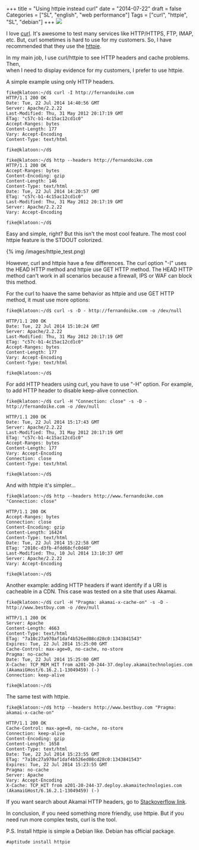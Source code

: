 +++
title = "Using httpie instead curl"
date = "2014-07-22"
draft = false
Categories = ["SL", "english", "web performance"]
Tags = ["curl", "httpie", "SL", "debian"]
+++
![]( /images/httpie.png)

I love [curl][curl]. It's awesome to test many services like HTTP/HTTPS, 
FTP, IMAP, etc. But, curl sometimes is hard to use for my customers. So, I 
have recommended that they use the [httpie][httpie]. 

In my main job, I use curl/httpie to see HTTP headers and cache problems. Then,  
when I need to display evidence for my customers, I prefer to use httpie.

A simple example using only HTTP headers.

```
fike@klatoon:~/d$ curl -I http://fernandoike.com
HTTP/1.1 200 OK
Date: Tue, 22 Jul 2014 14:40:56 GMT
Server: Apache/2.2.22
Last-Modified: Thu, 31 May 2012 20:17:19 GMT
ETag: "c57c-b1-4c15ac12cd1c0"
Accept-Ranges: bytes
Content-Length: 177
Vary: Accept-Encoding
Content-Type: text/html

fike@klatoon:~/d$ 
```


```
fike@klatoon:~/d$ http --headers http://fernandoike.com
HTTP/1.1 200 OK
Accept-Ranges: bytes
Content-Encoding: gzip
Content-Length: 146
Content-Type: text/html
Date: Tue, 22 Jul 2014 14:20:57 GMT
ETag: "c57c-b1-4c15ac12cd1c0"
Last-Modified: Thu, 31 May 2012 20:17:19 GMT
Server: Apache/2.2.22
Vary: Accept-Encoding

fike@klatoon:~/d$ 
```

Easy and simple, right? But this isn't the most cool feature. The most cool httpie feature is the  STDOUT colorized.

{% img /images/httpie_test.png)

However, curl and httpie have a few differences. The curl option "-I" uses the 
HEAD HTTP method and httpie use GET HTTP method. The HEAD HTTP method 
can't work in all scenarios because a firewall, IPS or WAF can block this method. 

For the curl to haave the same behavior as httpie and use GET HTTP method, it must
use more options:

```
fike@klatoon:~/d$ curl -s -D - http://fernandoike.com -o /dev/null

HTTP/1.1 200 OK
Date: Tue, 22 Jul 2014 15:10:24 GMT
Server: Apache/2.2.22
Last-Modified: Thu, 31 May 2012 20:17:19 GMT
ETag: "c57c-b1-4c15ac12cd1c0"
Accept-Ranges: bytes
Content-Length: 177
Vary: Accept-Encoding
Content-Type: text/html

fike@klatoon:~/d$ 
```

For add HTTP headers using curl, you have to use "-H" option. For example, to add
HTTP header to disable keep-alive connection.

```
fike@klatoon:~/d$ curl -H "Connection: close" -s -D - http://fernandoike.com -o /dev/null

HTTP/1.1 200 OK
Date: Tue, 22 Jul 2014 15:17:43 GMT
Server: Apache/2.2.22
Last-Modified: Thu, 31 May 2012 20:17:19 GMT
ETag: "c57c-b1-4c15ac12cd1c0"
Accept-Ranges: bytes
Content-Length: 177
Vary: Accept-Encoding
Connection: close
Content-Type: text/html

fike@klatoon:~/d$ 
```

And with httpie it's simpler...

```
fike@klatoon:~/d$ http --headers http://www.fernandoike.com "Connection: close"

HTTP/1.1 200 OK
Accept-Ranges: bytes
Connection: close
Content-Encoding: gzip
Content-Length: 16424
Content-Type: text/html
Date: Tue, 22 Jul 2014 15:22:58 GMT
ETag: "2010c-d3fb-4fdd68cfc0d40"
Last-Modified: Thu, 10 Jul 2014 13:10:37 GMT
Server: Apache/2.2.22
Vary: Accept-Encoding

fike@klatoon:~/d$ 
```

Another example:  adding HTTP headers if want identify if a URI is cacheable in a 
CDN. This case was tested on a site that uses Akamai.

```
fike@klatoon:~/d$ curl -H "Pragma: akamai-x-cache-on" -s -D - http://www.bestbuy.com -o /dev/null

HTTP/1.1 200 OK
Server: Apache
Content-Length: 4663
Content-Type: text/html
ETag: "7a10c27a970af1daf4b526ed08cd28c0:1343841543"
Expires: Tue, 22 Jul 2014 15:25:00 GMT
Cache-Control: max-age=0, no-cache, no-store
Pragma: no-cache
Date: Tue, 22 Jul 2014 15:25:00 GMT
X-Cache: TCP_MEM_HIT from a201-20-244-37.deploy.akamaitechnologies.com (AkamaiGHost/6.16.2.1-13049459) (-)
Connection: keep-alive

fike@klatoon:~/d$ 
```

The same test with httpie.

```
fike@klatoon:~/d$ http --headers http://www.bestbuy.com "Pragma: akamai-x-cache-on"

HTTP/1.1 200 OK
Cache-Control: max-age=0, no-cache, no-store
Connection: keep-alive
Content-Encoding: gzip
Content-Length: 1658
Content-Type: text/html
Date: Tue, 22 Jul 2014 15:23:55 GMT
ETag: "7a10c27a970af1daf4b526ed08cd28c0:1343841543"
Expires: Tue, 22 Jul 2014 15:23:55 GMT
Pragma: no-cache
Server: Apache
Vary: Accept-Encoding
X-Cache: TCP_HIT from a201-20-244-37.deploy.akamaitechnologies.com (AkamaiGHost/6.16.2.1-13049459) (-)
```

If you want search about Akamai HTTP headers, go to [Stackoverflow link][stack].

In conclusion, if you need something more friendly, use httpie. But if you need run 
more complex tests, curl is the tool.

P.S. Install httpie is simple a Debian like. Debian has official package.

```
#aptitude install httpie
```

[httpie]: http://httpie.org
[curl]: http://curl.haxx.se/
[stack]: http://stackoverflow.com/questions/8811741/whats-the-best-way-to-troubleshoot-akamai-headers-these-days
